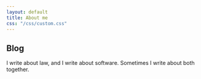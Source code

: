 ```yaml
---
layout: default
title: About me
css: "/css/custom.css"
---
```


<div class="container font-16">
  <h2>Blog</h2>
  <p>I write about law, and I write about software. Sometimes I write about both together.</p>
</div>
